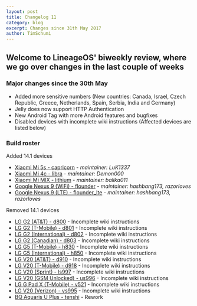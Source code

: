 ```yaml
---
layout: post
title: Changelog 11
category: blog
excerpt: Changes since 31th May 2017
author: TimSchumi
---
```


## Welcome to LineageOS' biweekly review, where we go over changes in the last couple of weeks

### Major changes since the 30th May

* Added more sensitive numbers (New countries: Canada, Israel, Czech Republic, Greece, Netherlands, Spain, Serbia, India and Germany)
* Jelly does now support HTTP Authentication
* New Android Tag with more Android features and bugfixes
* Disabled devices with incomplete wiki instructions (Affected devices are listed below)

### Build roster

Added 14.1 devices

* [Xiaomi Mi 5s - capricorn](https://wiki.lineageos.org/devices/capricorn) - _maintainer: LuK1337_
* [Xiaomi Mi 4c - libra](https://wiki.lineageos.org/devices/libra) - _maintainer: Demon000_
* [Xiaomi Mi MIX - lithium](https://wiki.lineageos.org/devices/lithium) - _maintainer: balika011_
* [Google Nexus 9 (WiFi) - flounder](https://wiki.lineageos.org/devices/flounder) - _maintainer: hashbang173, razorloves_
* [Google Nexus 9 (LTE) - flounder_lte](https://wiki.lineageos.org/devices/flounder_lte) - _maintainer: hashbang173, razorloves_

Removed 14.1 devices

* [LG G2 (AT&T) - d800](https://wiki.lineageos.org/devices/d800) - Incomplete wiki instructions
* [LG G2 (T-Mobile) - d801](https://wiki.lineageos.org/devices/d801) - Incomplete wiki instructions
* [LG G2 (International) - d802](https://wiki.lineageos.org/devices/d802) - Incomplete wiki instructions
* [LG G2 (Canadian) - d803](https://wiki.lineageos.org/devices/d803) - Incomplete wiki instructions
* [LG G5 (T-Mobile) - h830](https://wiki.lineageos.org/devices/h830) - Incomplete wiki instructions
* [LG G5 (International) - h850](https://wiki.lineageos.org/devices/h850) - Incomplete wiki instructions
* [LG V20 (AT&T) - d910](https://wiki.lineageos.org/devices/d910) - Incomplete wiki instructions
* [LG V20 (T-Mobile) - d918](https://wiki.lineageos.org/devices/d918) - Incomplete wiki instructions
* [LG V20 (Sprint) - ls997](https://wiki.lineageos.org/devices/ls997) - Incomplete wiki instructions
* [LG V20 (GSM Unlocked) - us996](https://wiki.lineageos.org/devices/us996) - Incomplete wiki instructions
* [LG G Pad X (T-Mobile) - v521](https://wiki.lineageos.org/devices/v521) - Incomplete wiki instructions
* [LG V20 (Verizon) - vs995](https://wiki.lineageos.org/devices/vs995) - Incomplete wiki instructions
* [BQ Aquaris U Plus - tenshi](https://wiki.lineageos.org/devices/tenshi) - Rework
